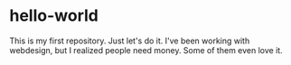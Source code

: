# hello-world
This is my first repository. Just let's do it.
I've been working with webdesign, but I realized people need money. Some of them even love it.

